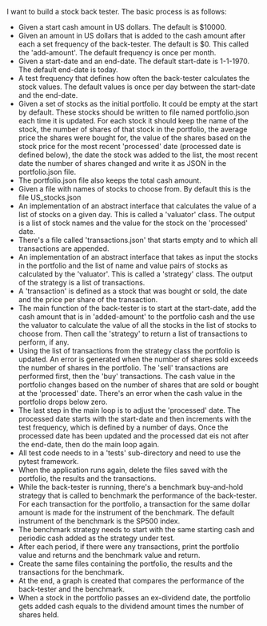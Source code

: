 
I want to build a stock back tester. The basic process is as follows:
- Given a start cash amount in US dollars. The default is $10000.
- Given an amount in US dollars that is added to the cash amount after each a set frequency of the back-tester. The default is $0. This called the 'add-amount'. The default frequency is once per month.
- Given a start-date and an end-date. The default start-date is 1-1-1970. The default end-date is today.
- A test frequency that defines how often the back-tester calculates the stock values. The default values is once per day between the start-date and the end-date.
- Given a set of stocks as the initial portfolio. It could be empty at the start by default. These stocks should be written to file named portfolio.json each time it is updated. For each stock it should keep the name of the stock, the number of shares of that stock in the portfolio, the average price the shares were bought for, the value of the shares based on the stock price for the most recent 'processed' date (processed date is defined below), the date the stock was added to the list, the most recent date the number of shares changed and write it as JSON in the portfolio.json file.
- The portfolio.json file also keeps the total cash amount.
- Given a file with names of stocks to choose from. By default this is the file US_stocks.json
- An implementation of an abstract interface that calculates the value of a list of stocks on a given day. This is called a 'valuator' class. The output is a list of stock names and the value for the stock on the 'processed' date.
- There's a file called 'transactions.json' that starts empty and to which all transactions are appended.
- An implementation of an abstract interface that takes as input the stocks in the portfolio and the list of name and value pairs of stocks as calculated by the 'valuator'. This is called a 'strategy' class. The output of the strategy is a list of transactions.
- A 'transaction' is defined as a stock that was bought or sold, the date and the price per share of the transaction.
- The main function of the back-tester is to start at the start-date, add the cash amount that is in 'added-amount' to the portfolio cash and the use the valuator to calculate the value of all the stocks in the list of stocks to choose from. Then call the 'strategy' to return a list of transactions to perform, if any.
- Using the list of transactions from the strategy class the portfolio is updated. An error is generated when the number of shares sold exceeds the number of shares in the portfolio. The 'sell' transactions are performed first, then the 'buy' transactions. The cash value in the portfolio changes based on the number of shares that are sold or bought at the 'processed' date. There's an error when the cash value in the portfolio drops below zero.
- The last step in the main loop is to adjust the 'processed' date. The processed date starts with the start-date and then increments with the test frequency, which is defined by a number of days. Once the processed date has been updated and the processed dat eis not after the end-date, then do the main loop again.
- All test code needs to in a 'tests' sub-directory and need to use the pytest framework.
- When the application runs again, delete the files saved with the portfolio, the results and the transactions.
- While the back-tester is running, there's a benchmark buy-and-hold strategy that is called to benchmark the performance of the back-tester. For each transaction for the portfolio, a transaction for the same dollar amount is made for the instrument of the benchmark. The default instrument of the benchmark is the SP500 index.
- The benchmark strategy needs to start with the same starting cash and periodic cash added as the strategy under test.
- After each period, if there were any transactions, print the portfolio value and returns and the benchmark value and return.
- Create the same files containing the portfolio, the results and the transactions for the benchmark.
- At the end, a graph is created that compares the performance of the back-tester and the benchmark.
- When a stock in the portfolio passes an ex-dividend date, the portfolio gets added cash equals to the dividend amount times the number of shares held.